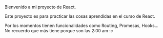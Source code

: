 Bienvenido a mi proyecto de React. 

Este proyecto es para practicar las cosas aprendidas en el curso de React.

Por los momentos tienen funcionalidades como Routing, Promesas, Hooks... No recuerdo que más tiene porque son las 2:00 am :c